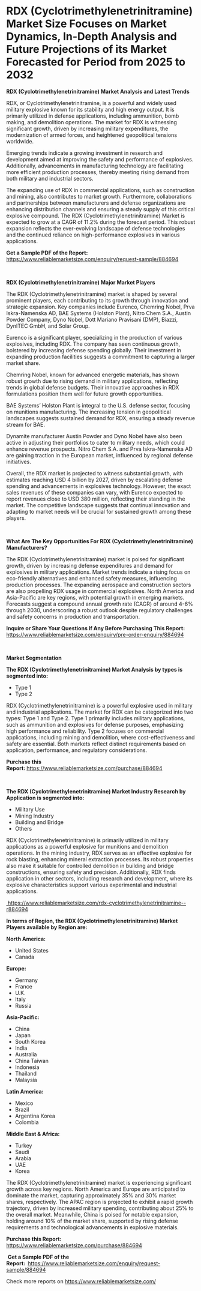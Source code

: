 <p><h1>RDX (Cyclotrimethylenetrinitramine) Market Size Focuses on Market Dynamics, In-Depth Analysis and Future Projections of its Market Forecasted for Period from 2025 to 2032</h1></p><p><strong>RDX (Cyclotrimethylenetrinitramine) Market Analysis and Latest Trends</strong></p>
<p><p>RDX, or Cyclotrimethylenetrinitramine, is a powerful and widely used military explosive known for its stability and high energy output. It is primarily utilized in defense applications, including ammunition, bomb making, and demolition operations. The market for RDX is witnessing significant growth, driven by increasing military expenditures, the modernization of armed forces, and heightened geopolitical tensions worldwide. </p><p>Emerging trends indicate a growing investment in research and development aimed at improving the safety and performance of explosives. Additionally, advancements in manufacturing technology are facilitating more efficient production processes, thereby meeting rising demand from both military and industrial sectors. </p><p>The expanding use of RDX in commercial applications, such as construction and mining, also contributes to market growth. Furthermore, collaborations and partnerships between manufacturers and defense organizations are enhancing distribution channels and ensuring a steady supply of this critical explosive compound. The RDX (Cyclotrimethylenetrinitramine) Market is expected to grow at a CAGR of 11.2% during the forecast period. This robust expansion reflects the ever-evolving landscape of defense technologies and the continued reliance on high-performance explosives in various applications.</p></p>
<p><strong>Get a Sample PDF of the Report:&nbsp;</strong> <a href="https://www.reliablemarketsize.com/enquiry/request-sample/884694?utm_campaign=3528&utm_medium=2&utm_source=Github&utm_content=ia&utm_term=02042025&utm_id=rdx-cyclotrimethylenetrinitramine">https://www.reliablemarketsize.com/enquiry/request-sample/884694</a></p>
<p>&nbsp;</p>
<p><strong>RDX (Cyclotrimethylenetrinitramine) Major Market Players</strong></p>
<p><p>The RDX (Cyclotrimethylenetrinitramine) market is shaped by several prominent players, each contributing to its growth through innovation and strategic expansion. Key companies include Eurenco, Chemring Nobel, Prva Iskra-Namenska AD, BAE Systems (Holston Plant), Nitro Chem S.A., Austin Powder Company, Dyno Nobel, Dott Mariano Pravisani (DMP), Biazzi, DynITEC GmbH, and Solar Group.</p><p>Eurenco is a significant player, specializing in the production of various explosives, including RDX. The company has seen continuous growth, bolstered by increasing defense spending globally. Their investment in expanding production facilities suggests a commitment to capturing a larger market share.</p><p>Chemring Nobel, known for advanced energetic materials, has shown robust growth due to rising demand in military applications, reflecting trends in global defense budgets. Their innovative approaches in RDX formulations position them well for future growth opportunities.</p><p>BAE Systems’ Holston Plant is integral to the U.S. defense sector, focusing on munitions manufacturing. The increasing tension in geopolitical landscapes suggests sustained demand for RDX, ensuring a steady revenue stream for BAE.</p><p>Dynamite manufacturer Austin Powder and Dyno Nobel have also been active in adjusting their portfolios to cater to military needs, which could enhance revenue prospects. Nitro Chem S.A. and Prva Iskra-Namenska AD are gaining traction in the European market, influenced by regional defense initiatives.</p><p>Overall, the RDX market is projected to witness substantial growth, with estimates reaching USD 4 billion by 2027, driven by escalating defense spending and advancements in explosives technology. However, the exact sales revenues of these companies can vary, with Eurenco expected to report revenues close to USD 380 million, reflecting their standing in the market. The competitive landscape suggests that continual innovation and adapting to market needs will be crucial for sustained growth among these players.</p></p>
<p>&nbsp;</p>
<p><strong>What Are The Key Opportunities For RDX (Cyclotrimethylenetrinitramine) Manufacturers?</strong></p>
<p><p>The RDX (Cyclotrimethylenetrinitramine) market is poised for significant growth, driven by increasing defense expenditures and demand for explosives in military applications. Market trends indicate a rising focus on eco-friendly alternatives and enhanced safety measures, influencing production processes. The expanding aerospace and construction sectors are also propelling RDX usage in commercial explosives. North America and Asia-Pacific are key regions, with potential growth in emerging markets. Forecasts suggest a compound annual growth rate (CAGR) of around 4-6% through 2030, underscoring a robust outlook despite regulatory challenges and safety concerns in production and transportation.</p></p>
<p><strong>Inquire or Share Your Questions If Any Before Purchasing This Report:</strong> <a href="https://www.reliablemarketsize.com/enquiry/pre-order-enquiry/884694?utm_campaign=3528&utm_medium=2&utm_source=Github&utm_content=ia&utm_term=02042025&utm_id=rdx-cyclotrimethylenetrinitramine">https://www.reliablemarketsize.com/enquiry/pre-order-enquiry/884694</a></p>
<p>&nbsp;</p>
<p><strong>Market Segmentation</strong></p>
<p><strong>The RDX (Cyclotrimethylenetrinitramine) Market Analysis by types is segmented into:</strong></p>
<p><ul><li>Type 1</li><li>Type 2</li></ul></p>
<p><p>RDX (Cyclotrimethylenetrinitramine) is a powerful explosive used in military and industrial applications. The market for RDX can be categorized into two types: Type 1 and Type 2. Type 1 primarily includes military applications, such as ammunition and explosives for defense purposes, emphasizing high performance and reliability. Type 2 focuses on commercial applications, including mining and demolition, where cost-effectiveness and safety are essential. Both markets reflect distinct requirements based on application, performance, and regulatory considerations.</p></p>
<p><strong>Purchase this Report:&nbsp;</strong><a href="https://www.reliablemarketsize.com/purchase/884694?utm_campaign=3528&utm_medium=2&utm_source=Github&utm_content=ia&utm_term=02042025&utm_id=rdx-cyclotrimethylenetrinitramine">https://www.reliablemarketsize.com/purchase/884694</a></p>
<p>&nbsp;</p>
<p><strong>The RDX (Cyclotrimethylenetrinitramine) Market Industry Research by Application is segmented into:</strong></p>
<p><ul><li>Military Use</li><li>Mining Industry</li><li>Building and Bridge</li><li>Others</li></ul></p>
<p><p>RDX (Cyclotrimethylenetrinitramine) is primarily utilized in military applications as a powerful explosive for munitions and demolition operations. In the mining industry, RDX serves as an effective explosive for rock blasting, enhancing mineral extraction processes. Its robust properties also make it suitable for controlled demolition in building and bridge constructions, ensuring safety and precision. Additionally, RDX finds application in other sectors, including research and development, where its explosive characteristics support various experimental and industrial applications.</p></p>
<p><a href="https://www.reliablemarketsize.com/rdx-cyclotrimethylenetrinitramine--r884694?utm_campaign=3528&utm_medium=2&utm_source=Github&utm_content=ia&utm_term=02042025&utm_id=rdx-cyclotrimethylenetrinitramine">&nbsp;https://www.reliablemarketsize.com/rdx-cyclotrimethylenetrinitramine--r884694</a></p>
<p><strong>In terms of Region, the RDX (Cyclotrimethylenetrinitramine) Market Players available by Region are:</strong></p>
<p>
    <p> <strong> North America: </strong>
        <ul>
            <li>United States</li>
            <li>Canada</li>
        </ul>
        </p> 
    <p> <strong> Europe: </strong>
        <ul>
            <li>Germany</li>
            <li>France</li>
            <li>U.K.</li>
            <li>Italy</li>
            <li>Russia</li>
        </ul>
        </p> 
    <p> <strong> Asia-Pacific: </strong>
        <ul>
            <li>China</li>
            <li>Japan</li>
            <li>South Korea</li>
            <li>India</li>
            <li>Australia</li>
            <li>China Taiwan</li>
            <li>Indonesia</li>
            <li>Thailand</li>
            <li>Malaysia</li>
        </ul>
        </p> 
    <p> <strong> Latin America: </strong>
        <ul>
            <li>Mexico</li>
            <li>Brazil</li>
            <li>Argentina Korea</li>
            <li>Colombia</li>
        </ul>
        </p> 
    <p> <strong> Middle East & Africa: </strong>
        <ul>
            <li>Turkey</li>
            <li>Saudi</li>
            <li>Arabia</li>
            <li>UAE</li>
            <li>Korea</li>
        </ul>
    </p>
    </p>
<p><p>The RDX (Cyclotrimethylenetrinitramine) market is experiencing significant growth across key regions. North America and Europe are anticipated to dominate the market, capturing approximately 35% and 30% market shares, respectively. The APAC region is projected to exhibit a rapid growth trajectory, driven by increased military spending, contributing about 25% to the overall market. Meanwhile, China is poised for notable expansion, holding around 10% of the market share, supported by rising defense requirements and technological advancements in explosive materials.</p></p>
<p><strong>Purchase this Report: </strong><a href="https://www.reliablemarketsize.com/purchase/884694?utm_campaign=3528&utm_medium=2&utm_source=Github&utm_content=ia&utm_term=02042025&utm_id=rdx-cyclotrimethylenetrinitramine">https://www.reliablemarketsize.com/purchase/884694</a></p>
<p>&nbsp;<strong>Get a Sample PDF of the Report:&nbsp;&nbsp;</strong><a href="https://www.reliablemarketsize.com/enquiry/request-sample/884694?utm_campaign=3528&utm_medium=2&utm_source=Github&utm_content=ia&utm_term=02042025&utm_id=rdx-cyclotrimethylenetrinitramine">https://www.reliablemarketsize.com/enquiry/request-sample/884694</a></p>
<p><strong></strong></p>
<p>Check more reports on <a href="https://www.reliablemarketsize.com/?utm_campaign=3528&utm_medium=2&utm_source=Github&utm_content=ia&utm_term=02042025&utm_id=rdx-cyclotrimethylenetrinitramine">https://www.reliablemarketsize.com/</a></p>